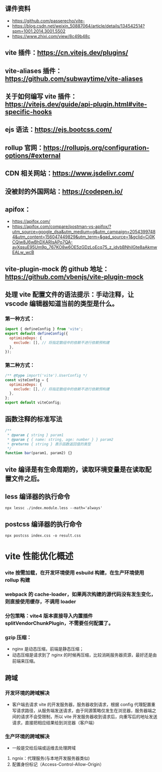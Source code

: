 ## 课件资料

- https://github.com/passerecho/vite-
- https://blog.csdn.net/weixin_50887064/article/details/134542514?spm=1001.2014.3001.5502
- https://www.zhixi.com/view/8c49b48c

## vite 插件：https://cn.vitejs.dev/plugins/

## vite-aliases 插件：https://github.com/subwaytime/vite-aliases

## 关于如何编写 vite 插件：https://vitejs.dev/guide/api-plugin.html#vite-specific-hooks

## ejs 语法：https://ejs.bootcss.com/

## rollup 官网：https://rollupjs.org/configuration-options/#external

## CDN 相关网站：https://www.jsdelivr.com/

## 没被封的外国网站：https://codepen.io/

## apifox：

- https://apifox.com/
- https://apifox.com/compare/postman-vs-apifox/?utm_source=google_dsa&utm_medium=g&utm_campaign=20543997484&utm_content=156047449829&utm_term=&gad_source=1&gclid=Cj0KCQjw8J6wBhDXARIsAPo7QA-avXqsuE95Um9p_767KO8w6OE5zGDzLoEcq75_z_idvbBNhjlGte8aAkmwEALw_wcB

## vite-plugin-mock 的 github 地址： https://github.com/vbenjs/vite-plugin-mock

## 处理 vite 配置文件的语法提示：手动注释，让 vscode 编辑器知道当前的类型是什么。

### 第一种方式：

```js
import { defineConfig } from 'vite';
export default defineConfig({
  optimizeDeps: {
    exclude: [], // 将指定数组中的依赖不进行依赖预构建
  },
});
```

### 第二种方式：

```js
/** @type import('vite').UserConfig */
const viteConfig = {
  optimizeDeps: {
    exclude: [], // 将指定数组中的依赖不进行依赖预构建
  },
};
export default viteConfig;
```

## 函数注释的标准写法

```js
/**
 * @param { string } param1
 * @param { { name: string, age: number } } param2
 * @returns { string } 表示函数返回值的类型
 */
function bar(param1, param2) {}
```

## vite 编译是有生命周期的，读取环境变量是在读取配置文件之后。

## less 编译器的执行命令

`npx lessc ./index.module.less --math='always'`

## postcss 编译器的执行命令

`npx postcss index.css -o result.css`

# vite 性能优化概述

### vite 按需加载，在开发环境使用 esbuild 构建，在生产环境使用 rollup 构建

### webpack 的 cache-loader，如果两次构建的源代码没有发生变化，则直接使用缓存，不调用 loader

### 分包策略：vite4 版本直接导入内置插件 splitVendorChunkPlugin，不需要任何配置了。

### gzip 压缩：

- nginx 是动态压缩，前端是静态压缩；
- 动态压缩是请求到了 nginx 的时候再压缩，比较消耗服务器资源，最好还是由前端来压缩。

## 跨域

### 开发环境的跨域解决

- 客户端去请求 vite 的开发服务器，服务器收到请求，根据 config 代理配置重写请求路径，从服务端发送请求，由于同源策略仅发生在浏览器，服务器端之间的请求不会受限制，所以 vite 开发服务器收到请求后，向重写后的地址发送请求，直接把相应结果给到浏览器（客户端）

### 生产环境的跨域解决

- 一般是交给后端或运维去处理跨域

1. ngnix：代理服务(与本地开发服务器类似)
2. 配置身份标记（Access-Control-Allow-Origin）
